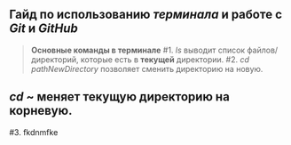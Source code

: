 __Гайд по иcпользованию _терминала_ и работе с _Git_ и _GitHub___
---
>__Основные команды в терминале__
#1. _ls_ выводит список файлов/директорий, которые есть в __текущей__ директории.
#2. _cd pathNewDirectory_ позволяет сменить директорию на новую.
## _cd_ ~ меняет текущую директорию на корневую.
#3. fkdnmfke